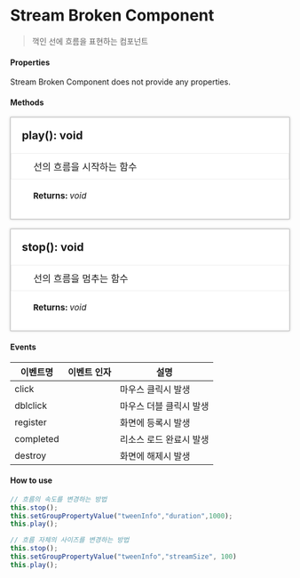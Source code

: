 # Stream Broken Component
> 꺽인 선에 흐름을 표현하는 컴포넌트

#### Properties

Stream Broken Component does not provide any properties.

#### Methods

<style>
    .method_container {padding:20px; background-color:#fff; box-shadow:0 0 4px rgba(0, 0, 0, 0.25); border:1px solid rgba(0, 0, 0, 0.25);}
    .method_container ul {font-size:12px;}
    .method_access {border-radius:2px; margin-right:5px; background-color:#999999;padding:1px 1px 1px 4px;font-size:11px !important;font-weight:normal;}
    .method_title {font-size:20px;font-weight:bold;margin-bottom:20px;}
    .source_description {font-style:italic; font-size:13px; color:#808080; }
    .source_description p { margin: 0}
    .source_description ul { margin: 0}
    .parameters_title { font-size:15px; font-weight:bold; margin-top:20px;}
    .parameters li { font-weight:bold; }
    .data_type { font-style:italic; font-weight:normal; }
</style>

<div class="method_container">
    <a name="addeventlistener" class="tsd-anchor"></a>
    <div class="method_title">
        play(): void
    </div>
    <ul style="list-style:none;margin-left:-20px;margin-right:-20px;border:1px solid #eee;padding:10px 10px 10px 40px;font-size:17px;">
        <li>선의 흐름을 시작하는 함수</li>
    </ul>
    <ul style="list-style:none;">
        <li>
        <div class="parameters_title">Returns: <span class="data_type">void</span></div>
        </li>
    </ul>
</div>
<br>
<div class="method_container">
    <a name="addeventlistener" class="tsd-anchor"></a>
    <div class="method_title">
        stop(): void
    </div>
    <ul style="list-style:none;margin-left:-20px;margin-right:-20px;border:1px solid #eee;padding:10px 10px 10px 40px;font-size:17px;">
        <li>선의 흐름을 멈추는 함수</li>
    </ul>
    <ul style="list-style:none;">
        <li>
        <div class="parameters_title">Returns: <span class="data_type">void</span></div>
        </li>
    </ul>
</div>

#### Events
|이벤트명|이벤트 인자|설명|
|---|---|---|
|click||마우스 클릭시 발생|
|dblclick||마우스 더블 클릭시 발생|
|register||화면에 등록시 발생|
|completed||리소스 로드 완료시 발생|
|destroy||화면에 해제시 발생|

#### How to use
```js
// 흐름의 속도를 변경하는 방법
this.stop();
this.setGroupPropertyValue("tweenInfo","duration",1000);
this.play();

// 흐름 자체의 사이즈를 변경하는 방법
this.stop();
this.setGroupPropertyValue("tweenInfo","streamSize", 100)
this.play();
```